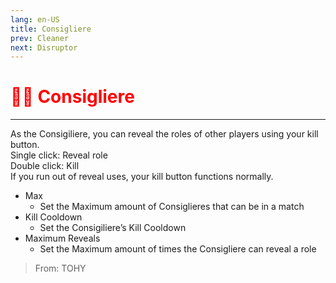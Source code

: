 ```yaml
---
lang: en-US
title: Consigliere
prev: Cleaner
next: Disruptor
---
```


# <font color="red">👨‍⚖️ Consigliere</font> <Badge text="Support" type="tip" vertical="middle"/><Badge text="Added in 2.4.2 Dev 2" type="warning" vertical="middle"/>
---

As the Consigiliere, you can reveal the roles of other players using your kill button.<br>
Single click: Reveal role<br>
Double click: Kill<br>
If you run out of reveal uses, your kill button functions normally.

* Max
  * Set the Maximum amount of Consiglieres that can be in a match
* Kill Cooldown
  * Set the Consigiliere’s Kill Cooldown
* Maximum Reveals
  * Set the Maximum amount of times the Consigliere can reveal a role

> From: TOHY